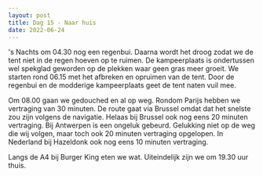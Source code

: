 ```yaml
---
layout: post
title: Dag 15 - Naar huis
date: 2022-06-24
---
```

's Nachts om 04.30 nog een regenbui. Daarna wordt het droog zodat we de tent niet in de regen hoeven op te ruimen. De kampeerplaats is ondertussen wel spekglad geworden op de plekken waar geen gras meer groeit. We starten rond 06.15 met het afbreken en opruimen van de tent. Door de regenbui en de modderige kampeerplaats geet de tent naten vuil mee.

Om 08.00 gaan we gedouched en al op weg.
Rondom Parijs hebben we vertraging van 30 minuten. De route gaat via Brussel omdat dat het snelste zou zijn volgens de navigatie. Helaas bij Brussel ook nog eens 20 minuten vertraging. Bij Antwerpen is een ongeluk gebeurd. Gelukking niet op de weg die wij volgen, maar toch ook 20 minuten vertraging opgelopen. In Nederland bij Hazeldonk ook nog eens 10 minuten vertraging.

Langs de A4 bij Burger King eten we wat. Uiteindelijk zijn we om 19.30 uur thuis.
